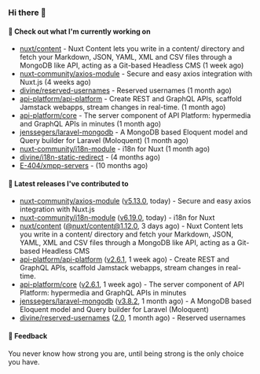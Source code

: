 ### Hi there 👋

#### 👷 Check out what I'm currently working on

- [nuxt/content](https://github.com/nuxt/content) - Nuxt Content lets you write in a content/ directory and fetch your Markdown, JSON, YAML, XML and CSV files through a MongoDB like API, acting as a Git-based Headless CMS (1 week ago)
- [nuxt-community/axios-module](https://github.com/nuxt-community/axios-module) - Secure and easy axios integration with Nuxt.js (4 weeks ago)
- [divine/reserved-usernames](https://github.com/divine/reserved-usernames) - Reserved usernames (1 month ago)
- [api-platform/api-platform](https://github.com/api-platform/api-platform) - Create REST and GraphQL APIs, scaffold Jamstack webapps, stream changes in real-time. (1 month ago)
- [api-platform/core](https://github.com/api-platform/core) - The server component of API Platform: hypermedia and GraphQL APIs in minutes (1 month ago)
- [jenssegers/laravel-mongodb](https://github.com/jenssegers/laravel-mongodb) - A MongoDB based Eloquent model and Query builder for Laravel (Moloquent) (1 month ago)
- [nuxt-community/i18n-module](https://github.com/nuxt-community/i18n-module) - i18n for Nuxt (1 month ago)
- [divine/i18n-static-redirect](https://github.com/divine/i18n-static-redirect) -  (4 months ago)
- [E-404/xmpp-servers](https://github.com/E-404/xmpp-servers) -  (10 months ago)

#### 🔭 Latest releases I've contributed to

- [nuxt-community/axios-module](https://github.com/nuxt-community/axios-module) ([v5.13.0](https://github.com/nuxt-community/axios-module/releases/tag/v5.13.0), today) - Secure and easy axios integration with Nuxt.js
- [nuxt-community/i18n-module](https://github.com/nuxt-community/i18n-module) ([v6.19.0](https://github.com/nuxt-community/i18n-module/releases/tag/v6.19.0), today) - i18n for Nuxt
- [nuxt/content](https://github.com/nuxt/content) ([@nuxt/content@1.12.0](https://github.com/nuxt/content/releases/tag/%40nuxt%2Fcontent%401.12.0), 3 days ago) - Nuxt Content lets you write in a content/ directory and fetch your Markdown, JSON, YAML, XML and CSV files through a MongoDB like API, acting as a Git-based Headless CMS
- [api-platform/api-platform](https://github.com/api-platform/api-platform) ([v2.6.1](https://github.com/api-platform/api-platform/releases/tag/v2.6.1), 1 week ago) - Create REST and GraphQL APIs, scaffold Jamstack webapps, stream changes in real-time.
- [api-platform/core](https://github.com/api-platform/core) ([v2.6.1](https://github.com/api-platform/core/releases/tag/v2.6.1), 1 week ago) - The server component of API Platform: hypermedia and GraphQL APIs in minutes
- [jenssegers/laravel-mongodb](https://github.com/jenssegers/laravel-mongodb) ([v3.8.2](https://github.com/jenssegers/laravel-mongodb/releases/tag/v3.8.2), 1 month ago) - A MongoDB based Eloquent model and Query builder for Laravel (Moloquent)
- [divine/reserved-usernames](https://github.com/divine/reserved-usernames) ([2.0](https://github.com/divine/reserved-usernames/releases/tag/2.0), 1 month ago) - Reserved usernames

#### 💬 Feedback
You never know how strong you are, until being strong is the only choice you have.